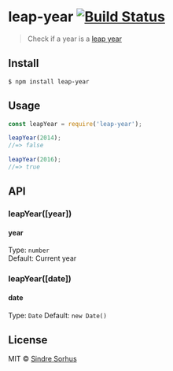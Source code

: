 # leap-year [![Build Status](https://travis-ci.org/sindresorhus/leap-year.svg?branch=master)](https://travis-ci.org/sindresorhus/leap-year)

> Check if a year is a [leap year](https://en.wikipedia.org/wiki/Leap_year)


## Install

```
$ npm install leap-year
```


## Usage

```js
const leapYear = require('leap-year');

leapYear(2014);
//=> false

leapYear(2016);
//=> true
```


## API

### leapYear([year])

#### year

Type: `number`<br>
Default: Current year

### leapYear([date])

#### date

Type: `Date`
Default: `new Date()`


## License

MIT © [Sindre Sorhus](https://sindresorhus.com)
